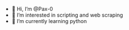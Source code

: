 - 👋 Hi, I’m @Pax-0
- 👀 I’m interested in scripting and web scraping
- 🌱 I’m currently learning python


